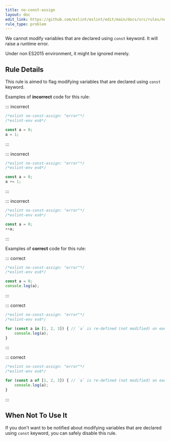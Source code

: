 ```yaml
---
title: no-const-assign
layout: doc
edit_link: https://github.com/eslint/eslint/edit/main/docs/src/rules/no-const-assign.md
rule_type: problem
---
```




We cannot modify variables that are declared using `const` keyword.
It will raise a runtime error.

Under non ES2015 environment, it might be ignored merely.

## Rule Details

This rule is aimed to flag modifying variables that are declared using `const` keyword.

Examples of **incorrect** code for this rule:

::: incorrect

```js
/*eslint no-const-assign: "error"*/
/*eslint-env es6*/

const a = 0;
a = 1;
```

:::

::: incorrect

```js
/*eslint no-const-assign: "error"*/
/*eslint-env es6*/

const a = 0;
a += 1;
```

:::

::: incorrect

```js
/*eslint no-const-assign: "error"*/
/*eslint-env es6*/

const a = 0;
++a;
```

:::

Examples of **correct** code for this rule:

::: correct

```js
/*eslint no-const-assign: "error"*/
/*eslint-env es6*/

const a = 0;
console.log(a);
```

:::

::: correct

```js
/*eslint no-const-assign: "error"*/
/*eslint-env es6*/

for (const a in [1, 2, 3]) { // `a` is re-defined (not modified) on each loop step.
    console.log(a);
}
```

:::

::: correct

```js
/*eslint no-const-assign: "error"*/
/*eslint-env es6*/

for (const a of [1, 2, 3]) { // `a` is re-defined (not modified) on each loop step.
    console.log(a);
}
```

:::

## When Not To Use It

If you don't want to be notified about modifying variables that are declared using `const` keyword, you can safely disable this rule.
